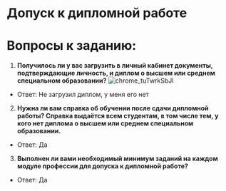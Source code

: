 # Допуск к дипломной работе

# Вопросы к заданию:
1. **Получилось ли у вас загрузить в личный кабинет документы, подтверждающие личность, и диплом о высшем или среднем специальном образовании?**
   ![chrome_tuTwrkSbJI](https://github.com/AlexVinograder/Diplom-dopusk/assets/127175708/303d8015-e785-41d3-af9e-6d3941735aa7)

* Ответ: Не загрузил диплом, у меня его нет
2. **Нужна ли вам справка об обучении после сдачи дипломной работы? Справка выдаётся всем студентам, в том числе тем, у кого нет диплома о высшем или среднем специальном образовании.** 
* Ответ: Да
3. **Выполнен ли вами необходимый минимум заданий на каждом модуле профессии для допуска к дипломной работе?** 
* Ответ: Да
